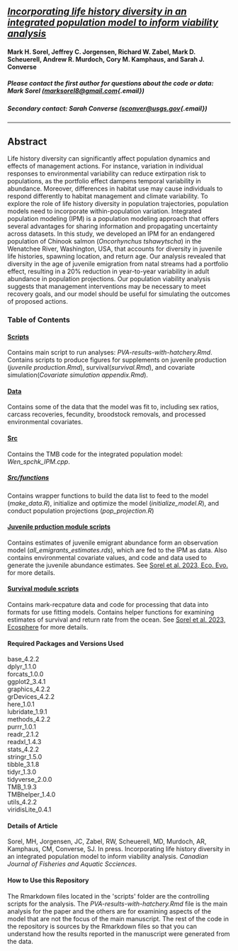 ## [*Incorporating life history diversity in an integrated population model to inform viability analysis*](https://cdnsciencepub.com/doi/abs/10.1139/cjfas-2023-0118)

#### Mark H. Sorel, Jeffrey C. Jorgensen, Richard W. Zabel, Mark D. Scheuerell, Andrew R. Murdoch, Cory M. Kamphaus, and Sarah J. Converse

##### Please contact the first author for questions about the code or data: Mark Sorel ([marksorel8\@gmail.com](mailto:marksorel8@gmail.com){.email})

##### Secondary contact: Sarah Converse ([sconver\@usgs.gov](mailto:sconver@usgs.gov){.email})

------------------------------------------------------------------------

## Abstract

Life history diversity can significantly affect population dynamics and effects of management actions. For instance, variation in individual responses to environmental variability can reduce extirpation risk to populations, as the portfolio effect dampens temporal variability in abundance. Moreover, differences in habitat use may cause individuals to respond differently to habitat management and climate variability. To explore the role of life history diversity in population trajectories, population models need to incorporate within-population variation. Integrated population modeling (IPM) is a population modeling approach that offers several advantages for sharing information and propagating uncertainty across datasets. In this study, we developed an IPM for an endangered population of Chinook salmon (*Oncorhynchus tshawytscha*) in the Wenatchee River, Washington, USA, that accounts for diversity in juvenile life histories, spawning location, and return age. Our analysis revealed that diversity in the age of juvenile emigration from natal streams had a portfolio effect, resulting in a 20% reduction in year-to-year variability in adult abundance in population projections. Our population viability analysis suggests that management interventions may be necessary to meet recovery goals, and our model should be useful for simulating the outcomes of proposed actions.

### Table of Contents

#### [Scripts](./scripts)

Contains main script to run analyses: *PVA-results-with-hatchery.Rmd*. Contains scripts to produce figures for supplements on juvenile production (*juvenile production.Rmd*), survival(*survival.Rmd*), and covariate simulation(*Covariate simulation appendix.Rmd*).

#### [Data](./data)

Contains some of the data that the model was fit to, including sex ratios, carcass recoveries, fecundity, broodstock removals, and processed environmental covariates.

#### [Src](./src)

Contains the TMB code for the integrated population model: *Wen_spchk_IPM.cpp*.

##### [Src/functions](./src/function)

Contains wrapper functions to build the data list to feed to the model (*make_data.R*), initialize and optimize the model (*initialize_model.R*), and conduct population projections (*pop_projection.R*)

#### [Juvenile prduction module scripts](./Wenatchee-screw-traps)

Contains estimates of juvenile emigrant abundance form an observation model (*all_emigrants_estimates.rds*), which are fed to the IPM as data. Also contains environmental covariate values, and code and data used to generate the juvenile abundance estimates. See [Sorel et al. 2023, Eco. Evo.](https://github.com/Quantitative-Conservation-Lab/Sorel_etal_2023_Ecology-Evolution) for more details.

#### [Survival module scripts](./Wenatchee-survival)

Contains mark-recpature data and code for processing that data into formats for use fitting models. Contains helper functions for examining estimates of survival and return rate from the ocean. See [Sorel et al. 2023, Ecosphere](https://github.com/Quantitative-Conservation-Lab/Sorel_etal_2023_Ecosphere) for more details.

#### Required Packages and Versions Used

base_4.2.2\
dplyr_1.1.0\
forcats_1.0.0\
ggplot2_3.4.1\
graphics_4.2.2\
grDevices_4.2.2\
here_1.0.1\
lubridate_1.9.1\
methods_4.2.2\
purrr_1.0.1\
readr_2.1.2\
readxl_1.4.3\
stats_4.2.2\
stringr_1.5.0\
tibble_3.1.8\
tidyr_1.3.0\
tidyverse_2.0.0\
TMB_1.9.3\
TMBhelper_1.4.0\
utils_4.2.2\
viridisLite_0.4.1

#### Details of Article

Sorel, MH, Jorgensen, JC, Zabel, RW, Scheuerell, MD, Murdoch, AR, Kamphaus, CM, Converse, SJ. In press. Incorporating life history diversity in an integrated population model to inform viability analysis. *Canadian Journal of Fisheries and Aquatic Scciences*.

#### How to Use this Repository

The Rmarkdown files located in the 'scripts' folder are the controlling scripts for the analysis. The *PVA-results-with-hatchery.Rmd* file is the main analysis for the paper and the others are for examining aspects of the model that are not the focus of the main manuscript. The rest of the code in the repository is sources by the Rmarkdown files so that you can understand how the results reported in the manuscript were generated from the data.
